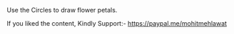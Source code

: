 Use the Circles to draw flower petals.

If you liked the content, Kindly Support:-
https://paypal.me/mohitmehlawat
